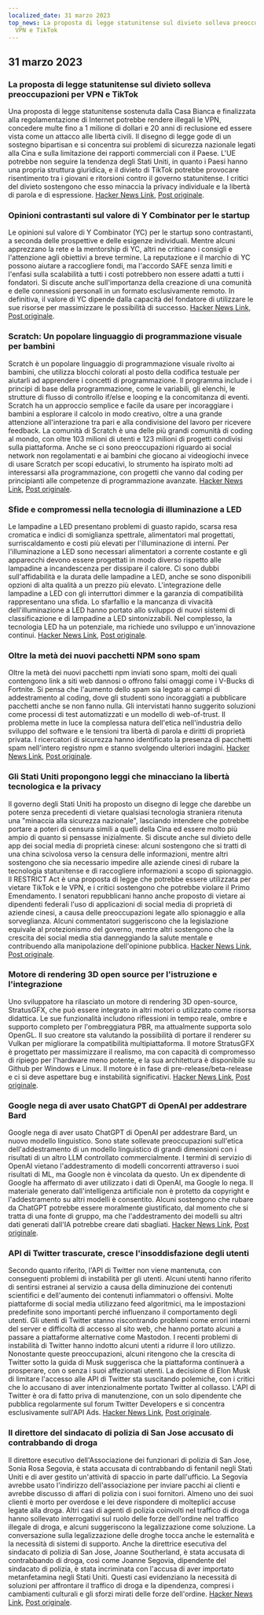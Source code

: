 ```yaml
---
localized_date: 31 marzo 2023
top_news: La proposta di legge statunitense sul divieto solleva preoccupazioni per
  VPN e TikTok
---
```


## 31 marzo 2023

### La proposta di legge statunitense sul divieto solleva preoccupazioni per VPN e TikTok

Una proposta di legge statunitense sostenuta dalla Casa Bianca e finalizzata alla regolamentazione di Internet potrebbe rendere illegali le VPN, concedere multe fino a 1 milione di dollari e 20 anni di reclusione ed essere vista come un attacco alle libertà civili. Il disegno di legge gode di un sostegno bipartisan e si concentra sui problemi di sicurezza nazionale legati alla Cina e sulla limitazione dei rapporti commerciali con il Paese. L'UE potrebbe non seguire la tendenza degli Stati Uniti, in quanto i Paesi hanno una propria struttura giuridica, e il divieto di TikTok potrebbe provocare risentimento tra i giovani e ritorsioni contro il governo statunitense. I critici del divieto sostengono che esso minaccia la privacy individuale e la libertà di parola e di espressione.
[Hacker News Link](http://news.ycombinator.com/item?id=35366955), [Post originale](https://www.youtube.com/watch?v=FWQGA_n5Z4M).

### Opinioni contrastanti sul valore di Y Combinator per le startup

Le opinioni sul valore di Y Combinator (YC) per le startup sono contrastanti, a seconda delle prospettive e delle esigenze individuali. Mentre alcuni apprezzano la rete e la mentorship di YC, altri ne criticano i consigli e l'attenzione agli obiettivi a breve termine. La reputazione e il marchio di YC possono aiutare a raccogliere fondi, ma l'accordo SAFE senza limiti e l'enfasi sulla scalabilità a tutti i costi potrebbero non essere adatti a tutti i fondatori. Si discute anche sull'importanza della creazione di una comunità e delle connessioni personali in un formato esclusivamente remoto. In definitiva, il valore di YC dipende dalla capacità del fondatore di utilizzare le sue risorse per massimizzare le possibilità di successo.
[Hacker News Link](http://news.ycombinator.com/item?id=35373019), [Post originale](https://acecreamu.substack.com/p/is-y-combinator-worth-the-money).

### Scratch: Un popolare linguaggio di programmazione visuale per bambini

Scratch è un popolare linguaggio di programmazione visuale rivolto ai bambini, che utilizza blocchi colorati al posto della codifica testuale per aiutarli ad apprendere i concetti di programmazione. Il programma include i principi di base della programmazione, come le variabili, gli elenchi, le strutture di flusso di controllo if/else e looping e la concomitanza di eventi. Scratch ha un approccio semplice e facile da usare per incoraggiare i bambini a esplorare il calcolo in modo creativo, oltre a una grande attenzione all'interazione tra pari e alla condivisione del lavoro per ricevere feedback. La comunità di Scratch è una delle più grandi comunità di coding al mondo, con oltre 103 milioni di utenti e 123 milioni di progetti condivisi sulla piattaforma. Anche se ci sono preoccupazioni riguardo ai social network non regolamentati e ai bambini che giocano ai videogiochi invece di usare Scratch per scopi educativi, lo strumento ha ispirato molti ad interessarsi alla programmazione, con progetti che vanno dal coding per principianti alle competenze di programmazione avanzate.
[Hacker News Link](http://news.ycombinator.com/item?id=35373052), [Post originale](https://scratch.mit.edu/about).

### Sfide e compromessi nella tecnologia di illuminazione a LED

Le lampadine a LED presentano problemi di guasto rapido, scarsa resa cromatica e indici di somiglianza spettrale, alimentatori mal progettati, surriscaldamento e costi più elevati per l'illuminazione di interni. Per l'illuminazione a LED sono necessari alimentatori a corrente costante e gli apparecchi devono essere progettati in modo diverso rispetto alle lampadine a incandescenza per dissipare il calore. Ci sono dubbi sull'affidabilità e la durata delle lampadine a LED, anche se sono disponibili opzioni di alta qualità a un prezzo più elevato. L'integrazione delle lampadine a LED con gli interruttori dimmer e la garanzia di compatibilità rappresentano una sfida. Lo sfarfallio e la mancanza di vivacità dell'illuminazione a LED hanno portato allo sviluppo di nuovi sistemi di classificazione e di lampadine a LED sintonizzabili. Nel complesso, la tecnologia LED ha un potenziale, ma richiede uno sviluppo e un'innovazione continui.
[Hacker News Link](http://news.ycombinator.com/item?id=35371750), [Post originale](https://nymag.com/strategist/article/led-light-bulbs-investigation.html).

### Oltre la metà dei nuovi pacchetti NPM sono spam

Oltre la metà dei nuovi pacchetti npm inviati sono spam, molti dei quali contengono link a siti web dannosi o offrono falsi omaggi come i V-Bucks di Fortnite. Si pensa che l'aumento dello spam sia legato ai campi di addestramento al coding, dove gli studenti sono incoraggiati a pubblicare pacchetti anche se non fanno nulla. Gli intervistati hanno suggerito soluzioni come processi di test automatizzati e un modello di web-of-trust. Il problema mette in luce la complessa natura dell'etica nell'industria dello sviluppo del software e le tensioni tra libertà di parola e diritti di proprietà privata. I ricercatori di sicurezza hanno identificato la presenza di pacchetti spam nell'intero registro npm e stanno svolgendo ulteriori indagini.
[Hacker News Link](http://news.ycombinator.com/item?id=35370728), [Post originale](https://blog.sandworm.dev/one-in-two-new-npm-packages-is-seo-spam-right-now).

### Gli Stati Uniti propongono leggi che minacciano la libertà tecnologica e la privacy

Il governo degli Stati Uniti ha proposto un disegno di legge che darebbe un potere senza precedenti di vietare qualsiasi tecnologia straniera ritenuta una "minaccia alla sicurezza nazionale", lasciando intendere che potrebbe portare a poteri di censura simili a quelli della Cina ed essere molto più ampio di quanto si pensasse inizialmente. Si discute anche sul divieto delle app dei social media di proprietà cinese: alcuni sostengono che si tratti di una china scivolosa verso la censura delle informazioni, mentre altri sostengono che sia necessario impedire alle aziende cinesi di rubare la tecnologia statunitense e di raccogliere informazioni a scopo di spionaggio. Il RESTRICT Act è una proposta di legge che potrebbe essere utilizzata per vietare TikTok e le VPN, e i critici sostengono che potrebbe violare il Primo Emendamento. I senatori repubblicani hanno anche proposto di vietare ai dipendenti federali l'uso di applicazioni di social media di proprietà di aziende cinesi, a causa delle preoccupazioni legate allo spionaggio e alla sorveglianza. Alcuni commentatori suggeriscono che la legislazione equivale al protezionismo del governo, mentre altri sostengono che la crescita dei social media stia danneggiando la salute mentale e contribuendo alla manipolazione dell'opinione pubblica.
[Hacker News Link](http://news.ycombinator.com/item?id=35369075), [Post originale](https://www.vice.com/en/article/4a3ddb/restrict-act-insanely-broad-ban-tiktok-vpns).

### Motore di rendering 3D open source per l'istruzione e l'integrazione

Uno sviluppatore ha rilasciato un motore di rendering 3D open-source, StratusGFX, che può essere integrato in altri motori o utilizzato come risorsa didattica. Le sue funzionalità includono riflessioni in tempo reale, ombre e supporto completo per l'ombreggiatura PBR, ma attualmente supporta solo OpenGL. Il suo creatore sta valutando la possibilità di portare il renderer su Vulkan per migliorare la compatibilità multipiattaforma. Il motore StratusGFX è progettato per massimizzare il realismo, ma con capacità di compromesso di ripiego per l'hardware meno potente, e la sua architettura è disponibile su Github per Windows e Linux. Il motore è in fase di pre-release/beta-release e ci si deve aspettare bug e instabilità significativi.
[Hacker News Link](http://news.ycombinator.com/item?id=35370284), [Post originale](https://github.com/KTStephano/StratusGFX).

### Google nega di aver usato ChatGPT di OpenAI per addestrare Bard

Google nega di aver usato ChatGPT di OpenAI per addestrare Bard, un nuovo modello linguistico. Sono state sollevate preoccupazioni sull'etica dell'addestramento di un modello linguistico di grandi dimensioni con i risultati di un altro LLM controllato commercialmente. I termini di servizio di OpenAI vietano l'addestramento di modelli concorrenti attraverso i suoi risultati di ML, ma Google non è vincolata da questo. Un ex dipendente di Google ha affermato di aver utilizzato i dati di OpenAI, ma Google lo nega. Il materiale generato dall'intelligenza artificiale non è protetto da copyright e l'addestramento su altri modelli è consentito. Alcuni sostengono che rubare da ChatGPT potrebbe essere moralmente giustificato, dal momento che si tratta di una fonte di gruppo, ma che l'addestramento dei modelli su altri dati generati dall'IA potrebbe creare dati sbagliati.
[Hacker News Link](http://news.ycombinator.com/item?id=35370915), [Post originale](https://twitter.com/steventey/status/1641267979399704576).

### API di Twitter trascurate, cresce l'insoddisfazione degli utenti

Secondo quanto riferito, l'API di Twitter non viene mantenuta, con conseguenti problemi di instabilità per gli utenti. Alcuni utenti hanno riferito di sentirsi estranei al servizio a causa della diminuzione dei contenuti scientifici e dell'aumento dei contenuti infiammatori o offensivi. Molte piattaforme di social media utilizzano feed algoritmici, ma le impostazioni predefinite sono importanti perché influenzano il comportamento degli utenti. Gli utenti di Twitter stanno riscontrando problemi come errori interni del server e difficoltà di accesso al sito web, che hanno portato alcuni a passare a piattaforme alternative come Mastodon. I recenti problemi di instabilità di Twitter hanno indotto alcuni utenti a ridurre il loro utilizzo. Nonostante queste preoccupazioni, alcuni ritengono che la crescita di Twitter sotto la guida di Musk suggerisca che la piattaforma continuerà a prosperare, con o senza i suoi affezionati utenti. La decisione di Elon Musk di limitare l'accesso alle API di Twitter sta suscitando polemiche, con i critici che lo accusano di aver intenzionalmente portato Twitter al collasso. L'API di Twitter è ora di fatto priva di manutenzione, con un solo dipendente che pubblica regolarmente sul forum Twitter Developers e si concentra esclusivamente sull'API Ads.
[Hacker News Link](http://news.ycombinator.com/item?id=35370152), [Post originale](https://snarfed.org/the-twitter-api-is-now-effectively-unmaintained).

### Il direttore del sindacato di polizia di San Jose accusato di contrabbando di droga

Il direttore esecutivo dell'Associazione dei funzionari di polizia di San Jose, Sonia Rosa Segovia, è stata accusata di contrabbando di fentanil negli Stati Uniti e di aver gestito un'attività di spaccio in parte dall'ufficio. La Segovia avrebbe usato l'indirizzo dell'associazione per inviare pacchi ai clienti e avrebbe discusso di affari di polizia con i suoi fornitori. Almeno uno dei suoi clienti è morto per overdose e lei deve rispondere di molteplici accuse legate alla droga. Altri casi di agenti di polizia coinvolti nel traffico di droga hanno sollevato interrogativi sul ruolo delle forze dell'ordine nel traffico illegale di droga, e alcuni suggeriscono la legalizzazione come soluzione. La conversazione sulla legalizzazione delle droghe tocca anche le esternalità e la necessità di sistemi di supporto. Anche la direttrice esecutiva del sindacato di polizia di San Jose, Joanne Southerland, è stata accusata di contrabbando di droga, così come Joanne Segovia, dipendente del sindacato di polizia, è stata incriminata con l'accusa di aver importato metanfetamina negli Stati Uniti. Questi casi evidenziano la necessità di soluzioni per affrontare il traffico di droga e la dipendenza, compresi i cambiamenti culturali e gli sforzi mirati delle forze dell'ordine.
[Hacker News Link](http://news.ycombinator.com/item?id=35376488), [Post originale](https://www.washingtonexaminer.com/news/crime/san-jose-police-union-director-smuggle-fentanyl-charge).
